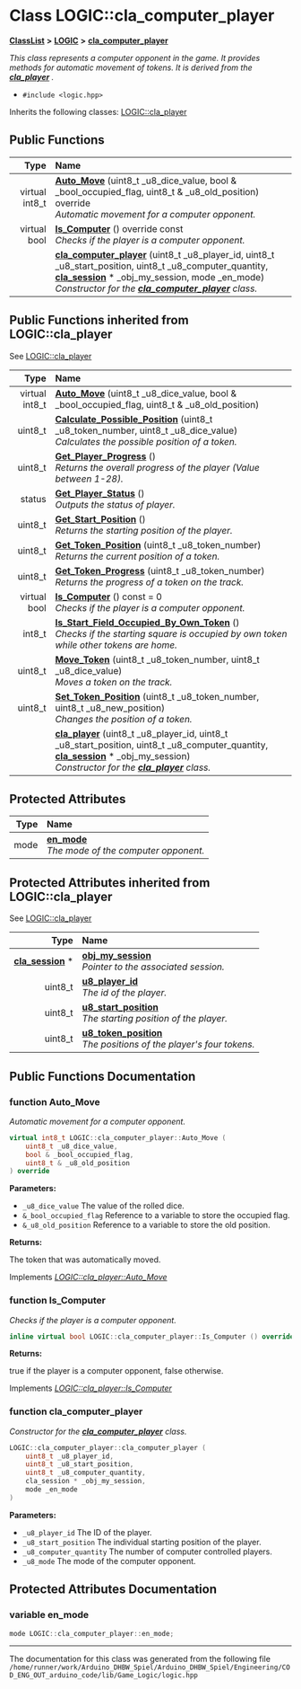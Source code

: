 

# Class LOGIC::cla\_computer\_player



[**ClassList**](annotated.md) **>** [**LOGIC**](namespaceLOGIC.md) **>** [**cla\_computer\_player**](classLOGIC_1_1cla__computer__player.md)



_This class represents a computer opponent in the game. It provides methods for automatic movement of tokens. It is derived from the_ [_**cla\_player**_](classLOGIC_1_1cla__player.md) _._

* `#include <logic.hpp>`



Inherits the following classes: [LOGIC::cla\_player](classLOGIC_1_1cla__player.md)






















































## Public Functions

| Type | Name |
| ---: | :--- |
| virtual int8\_t | [**Auto\_Move**](#function-auto_move) (uint8\_t \_u8\_dice\_value, bool & \_bool\_occupied\_flag, uint8\_t & \_u8\_old\_position) override<br>_Automatic movement for a computer opponent._  |
| virtual bool | [**Is\_Computer**](#function-is_computer) () override const<br>_Checks if the player is a computer opponent._  |
|   | [**cla\_computer\_player**](#function-cla_computer_player) (uint8\_t \_u8\_player\_id, uint8\_t \_u8\_start\_position, uint8\_t \_u8\_computer\_quantity, [**cla\_session**](classLOGIC_1_1cla__session.md) \* \_obj\_my\_session, mode \_en\_mode) <br>_Constructor for the_ [_**cla\_computer\_player**_](classLOGIC_1_1cla__computer__player.md) _class._ |


## Public Functions inherited from LOGIC::cla_player

See [LOGIC::cla\_player](classLOGIC_1_1cla__player.md)

| Type | Name |
| ---: | :--- |
| virtual int8\_t | [**Auto\_Move**](#function-auto_move) (uint8\_t \_u8\_dice\_value, bool & \_bool\_occupied\_flag, uint8\_t & \_u8\_old\_position) <br> |
|  uint8\_t | [**Calculate\_Possible\_Position**](#function-calculate_possible_position) (uint8\_t \_u8\_token\_number, uint8\_t \_u8\_dice\_value) <br>_Calculates the possible position of a token._  |
|  uint8\_t | [**Get\_Player\_Progress**](#function-get_player_progress) () <br>_Returns the overall progress of the player (Value between 1-28)._  |
|  status | [**Get\_Player\_Status**](#function-get_player_status) () <br>_Outputs the status of player._  |
|  uint8\_t | [**Get\_Start\_Position**](#function-get_start_position) () <br>_Returns the starting position of the player._  |
|  uint8\_t | [**Get\_Token\_Position**](#function-get_token_position) (uint8\_t \_u8\_token\_number) <br>_Returns the current position of a token._  |
|  uint8\_t | [**Get\_Token\_Progress**](#function-get_token_progress) (uint8\_t \_u8\_token\_number) <br>_Returns the progress of a token on the track._  |
| virtual bool | [**Is\_Computer**](#function-is_computer) () const = 0<br>_Checks if the player is a computer opponent._  |
|  int8\_t | [**Is\_Start\_Field\_Occupied\_By\_Own\_Token**](#function-is_start_field_occupied_by_own_token) () <br>_Checks if the starting square is occupied by own token while other tokens are home._  |
|  uint8\_t | [**Move\_Token**](#function-move_token) (uint8\_t \_u8\_token\_number, uint8\_t \_u8\_dice\_value) <br>_Moves a token on the track._  |
|  uint8\_t | [**Set\_Token\_Position**](#function-set_token_position) (uint8\_t \_u8\_token\_number, uint8\_t \_u8\_new\_position) <br>_Changes the position of a token._  |
|   | [**cla\_player**](#function-cla_player) (uint8\_t \_u8\_player\_id, uint8\_t \_u8\_start\_position, uint8\_t \_u8\_computer\_quantity, [**cla\_session**](classLOGIC_1_1cla__session.md) \* \_obj\_my\_session) <br>_Constructor for the_ [_**cla\_player**_](classLOGIC_1_1cla__player.md) _class._ |














## Protected Attributes

| Type | Name |
| ---: | :--- |
|  mode | [**en\_mode**](#variable-en_mode)  <br>_The mode of the computer opponent._  |


## Protected Attributes inherited from LOGIC::cla_player

See [LOGIC::cla\_player](classLOGIC_1_1cla__player.md)

| Type | Name |
| ---: | :--- |
|  [**cla\_session**](classLOGIC_1_1cla__session.md) \* | [**obj\_my\_session**](#variable-obj_my_session)  <br>_Pointer to the associated session._  |
|  uint8\_t | [**u8\_player\_id**](#variable-u8_player_id)  <br>_The id of the player._  |
|  uint8\_t | [**u8\_start\_position**](#variable-u8_start_position)  <br>_The starting position of the player._  |
|  uint8\_t | [**u8\_token\_position**](#variable-u8_token_position)  <br>_The positions of the player's four tokens._  |






































## Public Functions Documentation




### function Auto\_Move 

_Automatic movement for a computer opponent._ 
```C++
virtual int8_t LOGIC::cla_computer_player::Auto_Move (
    uint8_t _u8_dice_value,
    bool & _bool_occupied_flag,
    uint8_t & _u8_old_position
) override
```





**Parameters:**


* `_u8_dice_value` The value of the rolled dice. 
* `&_bool_occupied_flag` Reference to a variable to store the occupied flag. 
* `&_u8_old_position` Reference to a variable to store the old position. 



**Returns:**

The token that was automatically moved. 





        
Implements [*LOGIC::cla\_player::Auto\_Move*](classLOGIC_1_1cla__player.md#function-auto_move)




### function Is\_Computer 

_Checks if the player is a computer opponent._ 
```C++
inline virtual bool LOGIC::cla_computer_player::Is_Computer () override const
```





**Returns:**

true if the player is a computer opponent, false otherwise. 





        
Implements [*LOGIC::cla\_player::Is\_Computer*](classLOGIC_1_1cla__player.md#function-is_computer)




### function cla\_computer\_player 

_Constructor for the_ [_**cla\_computer\_player**_](classLOGIC_1_1cla__computer__player.md) _class._
```C++
LOGIC::cla_computer_player::cla_computer_player (
    uint8_t _u8_player_id,
    uint8_t _u8_start_position,
    uint8_t _u8_computer_quantity,
    cla_session * _obj_my_session,
    mode _en_mode
) 
```





**Parameters:**


* `_u8_player_id` The ID of the player. 
* `_u8_start_position` The individual starting position of the player. 
* `_u8_computer_quantity` The number of computer controlled players. 
* `_u8_mode` The mode of the computer opponent. 




        
## Protected Attributes Documentation




### variable en\_mode 

```C++
mode LOGIC::cla_computer_player::en_mode;
```




------------------------------
The documentation for this class was generated from the following file `/home/runner/work/Arduino_DHBW_Spiel/Arduino_DHBW_Spiel/Engineering/COD_ENG_OUT_arduino_code/lib/Game_Logic/logic.hpp`

